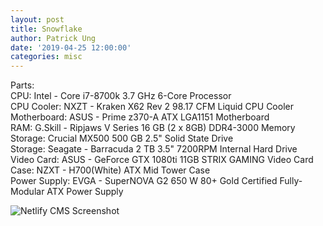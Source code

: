 ```yaml
---
layout: post
title: Snowflake
author: Patrick Ung
date: '2019-04-25 12:00:00'
categories: misc
---
```



Parts:<br>
CPU: Intel - Core i7-8700k 3.7 GHz 6-Core Processor<br>
CPU Cooler: NXZT - Kraken X62 Rev 2 98.17 CFM Liquid CPU Cooler<br>
Motherboard: ASUS - Prime z370-A ATX LGA1151 Motherboard<br>
RAM: G.Skill - Ripjaws V Series 16 GB (2 x 8GB) DDR4-3000 Memory<br>
Storage: Crucial MX500 500 GB 2.5" Solid State Drive<br>
Storage: Seagate - Barracuda 2 TB 3.5" 7200RPM Internal Hard Drive<br>
Video Card: ASUS - GeForce GTX 1080ti 11GB STRIX GAMING Video Card<br>
Case: NZXT - H700(White) ATX Mid Tower Case<br>
Power Supply: EVGA - SuperNOVA G2 650 W 80+ Gold Certified Fully-Modular ATX Power Supply<br>



![Netlify CMS Screenshot](/assets/img/uploads/screenshot-editor.jpg)
